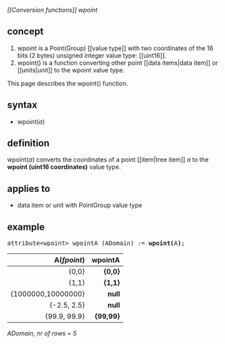 *[[Conversion functions]] wpoint*

## concept

1. wpoint is a Point(Group) [[value type]] with two coordinates of the 16 bits (2 bytes) unsigned integer value type: [[uint16]].
2. wpoint() is a function converting other point [[data items|data item]] or [[units|unit]] to the wpoint value type.

This page describes the wpoint() function.

## syntax

- wpoint(*a*)

## definition

wpoint(*a*) converts the coordinates of a point [[item|tree item]] *a* to the **wpoint (uint16 coordinates)** value type.

## applies to

-   data item or unit with PointGroup value type

## example
<pre>
attribute&lt;wpoint&gt; wpointA (ADomain) := <B>wpoint(</B>A<B>)</B>;
</pre>

| A(*fpoint*)        |**wpointA**  | 
|-------------------:|------------:|
| {0,0}              | **{0,0}**   |
| {1,1}              | **{1,1}**   |
| {1000000,10000000} | **null**    |
| {-2.5, 2.5}        | **null**    |
| {99.9, 99.9}       | **{99,99}** |

*ADomain, nr of rows = 5*